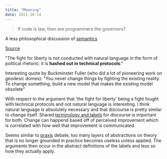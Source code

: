 ```yaml
---
title: "Meaning"
date: 2021-10-14
---
```


> If code is law, then are programmers the governors?

A less philosophical discussion of [semantics](thoughts/semantics.md)

[Source](https://kernel.community/en/learn/module-1/meaning)

"The fight for liberty is not conducted with natural language in the form of political rhetoric: it is **hashed out in technical protocols**."

Interesting quote by Buckminster Fuller (who did a lot of pioneering work on geodesic domes): "You never change things by fighting the existing reality. To change something, build a new model that makes the existing model obsolete"

With respect to the argument that 'the fight for liberty' being a fight fought with technical protocols and not natural language is interesting. I think natural language is absolutely necessary and that discourse is pretty similar to change itself. Shared [terminology and labels](thoughts/quantization.md) for discourse is important for both. Change can happend based off of perceived improvement which is correlated with how well that improvement is communicated.

Seems similar to [praxis](thoughts/praxis.md) debate, too many layers of abstractions on theory that is no longer grounded in practice becomes useless unless applied. The arguments then occur in the abstract definitions of the labels and less so how they actually apply. 